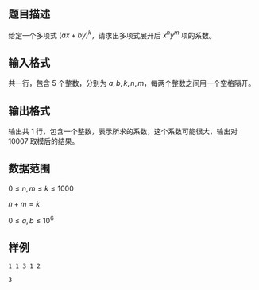 ## 题目描述

给定一个多项式 $(ax+by)^k$，请求出多项式展开后 $x^ny^m$ 项的系数。

## 输入格式

共一行，包含 $5$ 个整数，分别为 $a,b,k,n,m$，每两个整数之间用一个空格隔开。

## 输出格式

输出共 $1$ 行，包含一个整数，表示所求的系数，这个系数可能很大，输出对 $10007$ 取模后的结果。

## 数据范围

$0 \leq n,m \leq k \leq 1000$

$n+m=k$

$0 \leq a,b \leq 10^6$

## 样例

```input1
1 1 3 1 2
```

```output1
3
```

